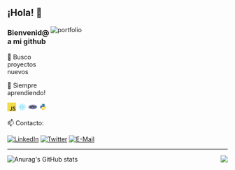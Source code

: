 
## ¡Hola! 🚀
<a href="" target="blank"><img align="right" width="405px" height="245px" src="https://github.com/wllparedes/brightonJCR.github.io/blob/main/img/aficion.jpg" alt="portfolio" /></a> 
### Bienvenid@ a mi github

🔭 Busco proyectos nuevos

🌱 Siempre aprendiendo!

<code><img height="20" alt="javascript" src="https://raw.githubusercontent.com/github/explore/80688e429a7d4ef2fca1e82350fe8e3517d3494d/topics/javascript/javascript.png"></code>
<code><img height="20" alt="react" src="https://raw.githubusercontent.com/github/explore/80688e429a7d4ef2fca1e82350fe8e3517d3494d/topics/react/react.png"></code>
<code><img height="20" alt="php" src="https://raw.githubusercontent.com/github/explore/80688e429a7d4ef2fca1e82350fe8e3517d3494d/topics/php/php.png"></code>
<code><img height="20" alt="python" src="https://raw.githubusercontent.com/github/explore/80688e429a7d4ef2fca1e82350fe8e3517d3494d/topics/python/python.png"></code>

📫 Contacto:

[![LinkedIn](https://img.shields.io/badge/LinkedIn-0077B5?style=for-the-badge&logo=linkedin&logoColor=white)](https://www.linkedin.com/in/walin-paredes)
[![Twitter](https://img.shields.io/badge/Twitter-1877F2?style=for-the-badge&logo=twitter&logoColor=white)](https://www.twitter.com/)
[![E-Mail](https://img.shields.io/badge/Email-006aff?style=for-the-badge&logo=maildotru&logoColor=white&color=red)](mailto:walinparedes3010@gmail.com)

---

<a href="https://github.com/wllparedes/github-readme-stats" ><img align="right" src="https://github-readme-stats.vercel.app/api/top-langs/?username=wllparedes&layout=compact&theme=jolly&hide_border=true" /></a>

![Anurag's GitHub stats](https://github-readme-stats.vercel.app/api?username=wllparedes&show_icons=true&theme=radical)

